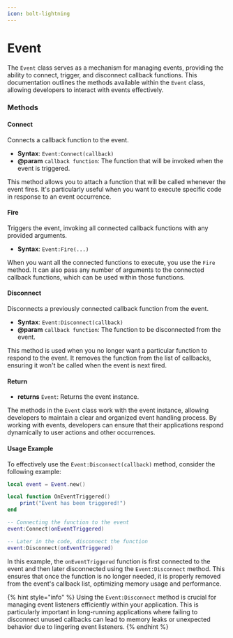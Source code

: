 ```yaml
---
icon: bolt-lightning
---
```


# Event

The `Event` class serves as a mechanism for managing events, providing the ability to connect, trigger, and disconnect callback functions. This documentation outlines the methods available within the `Event` class, allowing developers to interact with events effectively.

### Methods

#### Connect

Connects a callback function to the event.

* **Syntax**: `Event:Connect(callback)`
* **@param** `callback function`: The function that will be invoked when the event is triggered.

This method allows you to attach a function that will be called whenever the event fires. It's particularly useful when you want to execute specific code in response to an event occurrence.

#### Fire

Triggers the event, invoking all connected callback functions with any provided arguments.

* **Syntax**: `Event:Fire(...)`

When you want all the connected functions to execute, you use the `Fire` method. It can also pass any number of arguments to the connected callback functions, which can be used within those functions.

#### Disconnect

Disconnects a previously connected callback function from the event.

* **Syntax**: `Event:Disconnect(callback)`
* **@param** `callback function`: The function to be disconnected from the event.

This method is used when you no longer want a particular function to respond to the event. It removes the function from the list of callbacks, ensuring it won't be called when the event is next fired.

#### Return

* **returns** `Event`: Returns the event instance.

The methods in the `Event` class work with the event instance, allowing developers to maintain a clear and organized event handling process. By working with events, developers can ensure that their applications respond dynamically to user actions and other occurrences.

#### Usage Example

To effectively use the `Event:Disconnect(callback)` method, consider the following example:

```lua
local event = Event.new()

local function OnEventTriggered()
    print("Event has been triggered!")
end

-- Connecting the function to the event
event:Connect(onEventTriggered)

-- Later in the code, disconnect the function
event:Disconnect(onEventTriggered)
```

In this example, the `onEventTriggered` function is first connected to the event and then later disconnected using the `Event:Disconnect` method. This ensures that once the function is no longer needed, it is properly removed from the event's callback list, optimizing memory usage and performance.

{% hint style="info" %}
Using the `Event:Disconnect` method is crucial for managing event listeners efficiently within your application. This is particularly important in long-running applications where failing to disconnect unused callbacks can lead to memory leaks or unexpected behavior due to lingering event listeners.
{% endhint %}

